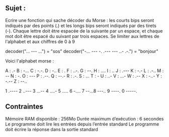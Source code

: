 ## Sujet :
Ecrire une fonction qui sache décoder du Morse : les courts bips seront indiqués par des points (.) et les longs bips seront indiqués par des tirets (-). Chaque lettre doit être espacée de la suivante par un espace, et chaque mot doit être espacé du suivant par trois espaces. Se limiter aux lettres de l'alphabet et aux chiffres de 0 à 9

decoder("... --- ...") = "sos" decoder("-... --- -. .--- --- ..- .-.") = "bonjour"

Voici l'alphabet morse :

A : .- B : -... C : -.-. D : -.. E : . F : ..-. G : --. H : .... I : .. J : .--- K : -.- L : .-.. M : -- N : -. O : --- P : .--. Q : --.- R : .-. S : ... T : - U : ..- V : ...- W : .-- X : -..- Y : -.-- Z : --..

1 .---- 2 ..--- 3 ...-- 4 ....- 5 ..... 6 -.... 7 --...8 ---.. 9 ----. 0 -----.

## Contraintes
Mémoire RAM disponible : 256Mo
Durée maximum d’exécution : 6 secondes
Le programme doit lire les entrées depuis l’entrée standard
Le programme doit écrire la réponse dans la sortie standard
